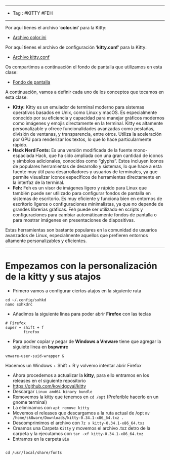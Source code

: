 
----
- Tag : #KITTY #FEH
----
Por aquí tienes el archivo ‘**color.ini**‘ para la Kitty:

- [Archivo color.ini](https://hack4u.io/wp-content/uploads/2022/09/color.ini_.txt)

Por aquí tienes el archivo de configuración ‘**kitty.conf**‘ para la Kitty:

- [Archivo kitty.conf](https://hack4u.io/wp-content/uploads/2022/09/kitty.conf_.txt)

Os compartimos a continuación el fondo de pantalla que utilizamos en esta clase:

- [Fondo de pantalla](https://wallpapercave.com/download/4k-ultra-hd-neon-mask-boy-wallpapers-wp7885623)

A continuación, vamos a definir cada uno de los conceptos que tocamos en esta clase:

- **Kitty:** Kitty es un emulador de terminal moderno para sistemas operativos basados en Unix, como Linux y macOS. Es especialmente conocido por su eficiencia y capacidad para manejar gráficos modernos como imágenes y emojis directamente en la terminal. Kitty es altamente personalizable y ofrece funcionalidades avanzadas como pestañas, división de ventanas, y transparencia, entre otros. Utiliza la aceleración por GPU para renderizar los textos, lo que lo hace particularmente rápido.
- **Hack Nerd Fonts:** Es una versión modificada de la fuente mono-espaciada Hack, que ha sido ampliada con una gran cantidad de iconos y símbolos adicionales, conocidos como “glyphs”. Estos incluyen íconos de populares herramientas de desarrollo y sistemas, lo que hace a esta fuente muy útil para desarrolladores y usuarios de terminales, ya que permite visualizar íconos específicos de herramientas directamente en la interfaz de la terminal.
- **Feh:** Feh es un visor de imágenes ligero y rápido para Linux que también puede ser utilizado para configurar fondos de pantalla en sistemas de escritorio. Es muy eficiente y funciona bien en entornos de escritorio ligeros o configuraciones minimalistas, ya que no depende de grandes librerías gráficas. Feh puede ser utilizado en scripts y configuraciones para cambiar automáticamente fondos de pantalla o para mostrar imágenes en presentaciones de diapositivas.

Estas herramientas son bastante populares en la comunidad de usuarios avanzados de Linux, especialmente aquellos que prefieren entornos altamente personalizables y eficientes.

----
# Empezamos con la personalización de la kitty y sus atajos 
- Primero vamos a configurar ciertos atajos en la siguiente ruta
```
cd ~/.config/sxhkd
nano sxhkdrc
```

- Añadimos la siguiente linea para poder abrir **Firefox** con las teclas 
```
# Firefox
super + shift + f
        firefox
```

- Para poder copiar y pegar de **Windows a Vmware** tiene que agregar la siguiete linea en **bspwmrc**
```
vmware-user-suid-wrapper &
```
Hacemos un Windows + Shift + R y volvemo intentar abrir Firefox

- Ahora procedemos a actualizar la **kitty**, para ello entramos en los releases en el siguiente repositorio
- https://github.com/kovidgoyal/kitty
- Descargar `Linux amd64 binary bundle`
- Removemos la kitty que tenemos en `cd /opt` (Preferible hacerlo en un gnome terminal)
- La eliminamos con `apt remove kitty` 
- Movemos el releases que descargamos a la ruta actual de /opt `mv /home/sk8ware/Downloads/kitty-0.34.1-x86_64.txz . `
- Descomprimimos el archivo con `7z x kitty-0.34.1-x86_64.txz`
- Creamos una Carpeta `Kitty` y movemos el archivo .txz detro de la carpeta y la ejecutamos con `tar -xf kitty-0.34.1-x86_64.txz`
- Entramos en la carpeta `Bin`
```

```
```
cd /usr/local/share/fonts
```
